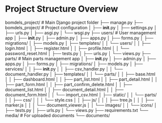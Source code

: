 # Project Structure Overview
bomdels_project/           # Main Django project folder
├── manage.py
├── bomdels_project/       # Project configuration
│   ├── __init__.py
│   ├── settings.py
│   ├── urls.py
│   ├── asgi.py
│   └── wsgi.py
├── users/                 # User management app
│   ├── __init__.py
│   ├── admin.py
│   ├── apps.py
│   ├── forms.py
│   ├── migrations/
│   ├── models.py
│   ├── templates/
│   │   └── users/
│   │       ├── login.html
│   │       ├── register.html
│   │       ├── profile.html
│   │       └── password_reset.html
│   ├── tests.py
│   ├── urls.py
│   └── views.py
├── parts/                 # Main parts management app
│   ├── __init__.py
│   ├── admin.py
│   ├── apps.py
│   ├── forms.py
│   ├── migrations/
│   ├── models.py
│   ├── services/
│   │   ├── __init__.py
│   │   ├── csv_handler.py
│   │   └── document_handler.py
│   ├── templates/
│   │   └── parts/
│   │       ├── base.html
│   │       ├── dashboard.html
│   │       ├── part_list.html
│   │       ├── part_detail.html
│   │       ├── part_form.html
│   │       ├── part_confirm_delete.html
│   │       ├── document_list.html
│   │       ├── document_detail.html
│   │       ├── document_form.html
│   │       └── import_csv.html
│   ├── static/
│   │   └── parts/
│   │       ├── css/
│   │       │   └── style.css
│   │       ├── js/
│   │       │   ├── tree.js
│   │       │   ├── marker.js
│   │       │   └── document_viewer.js
│   │       └── images/
│   │           └── icons/
│   ├── tests.py
│   ├── urls.py
│   └── views.py
├── requirements.txt
└── media/                 # For uploaded documents
    └── documents/